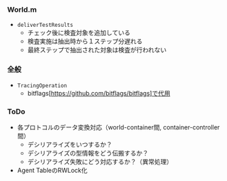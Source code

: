 ### World.m
- `deliverTestResults`
    - チェック後に検査対象を追加している
    - 検査実施は抽出時から１ステップ分遅れる
    - 最終ステップで抽出された対象は検査が行われない

### 全般
- `TracingOperation`
    - bitflags[https://github.com/bitflags/bitflags]で代用

### ToDo
- 各プロトコルのデータ変換対応（world-container間, container-controller間）
  - デシリアライズをいつするか？
  - デシリアライズの型情報をどう伝搬するか？
  - デシリアライズ失敗にどう対応するか？（異常処理）
- Agent TableのRWLock化